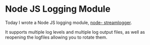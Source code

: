 # Node JS Logging Module

Today I wrote a Node JS logging module, [node-
streamlogger](http://github.com/andrewvc/node-streamlogger).

It supports multiple log levels and multiple log output files, as well as
reopening the logfiles allowing you to rotate them.

